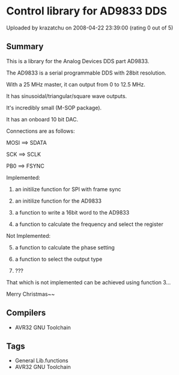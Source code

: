 # Control library for AD9833  DDS

Uploaded by krazatchu on 2008-04-22 23:39:00 (rating 0 out of 5)

## Summary

This is a library for the Analog Devices DDS part AD9833.


The AD9833 is a serial programmable DDS with 28bit resolution.  

With a 25 MHz master, it can output from 0 to 12.5 MHz.  

It has sinusoidal/triangular/square wave outputs.  

It's incredibly small (M-SOP package).  

It has an onboard 10 bit DAC.


Connections are as follows:  

MOSI ==> SDATA  

SCK ==> SCLK  

PB0 ==> FSYNC


Implemented:  

1) an initilize function for SPI with frame sync  

2) an initilize function for the AD9833  

3) a function to write a 16bit word to the AD9833  

4) a function to calculate the frequency and select the register


Not Implemented:  

5) a function to calculate the phase setting  

6) a function to select the output type  

7) ???


That which is not implemented can be achieved using function 3...


Merry Christmas~~

## Compilers

- AVR32 GNU Toolchain

## Tags

- General Lib.functions
- AVR32 GNU Toolchain
